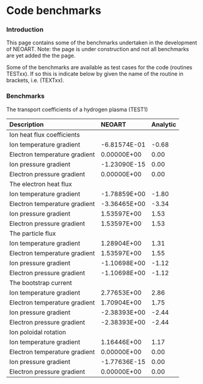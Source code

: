 # Code benchmarks #

### Introduction ###

This page contains some of the benchmarks undertaken in the development of NEOART. Note: the page is under construction and not all benchmarks are yet added the the page.

Some of the benchmarks are available as test cases for the code (routines TESTxx). If so this is indicate below by given the name of the routine in brackets, i.e. (TEXTxx).

### Benchmarks ###

The transport coefficients of a hydrogen plasma (TEST1)

| Description | NEOART | Analytic |
|:------------|:-------|:---------|
| Ion heat flux coefficients |        |          |
| Ion temperature gradient | -6.81574E-01 | -0.68    |
| Electron temperature gradient |  0.00000E+00 | 0.00     |
| Ion pressure gradient | -1.23090E-15 | 0.00     |
| Electron pressure gradient | 0.00000E+00 | 0.00     |
| The electron heat flux |        |          |
| Ion temperature gradient | -1.78859E+00 | -1.80    |
| Electron temperature gradient | -3.36465E+00 | -3.34    |
| Ion pressure gradient | 1.53597E+00 | 1.53     |
| Electron pressure gradient | 1.53597E+00 | 1.53     |
| The particle flux |        |          |
| Ion temperature gradient | 1.28904E+00 | 1.31     |
| Electron temperature gradient | 1.53597E+00 | 1.55     |
| Ion pressure gradient | -1.10698E+00 | -1.12    |
| Electron pressure gradient | -1.10698E+00 | -1.12    |
| The bootstrap current |        |          |
| Ion temperature gradient | 2.77653E+00 | 2.86     |
| Electron temperature gradient | 1.70904E+00 | 1.75     |
| Ion pressure gradient | -2.38393E+00 | -2.44    |
| Electron pressure gradient | -2.38393E+00 | -2.44    |
| Ion poloidal rotation |        |          |
| Ion temperature gradient | 1.16446E+00 | 1.17     |
| Electron temperature gradient | 0.00000E+00 | 0.00     |
| Ion pressure gradient | -1.77636E-15 | 0.00     |
| Electron pressure gradient | 0.00000E+00 | 0.00     |